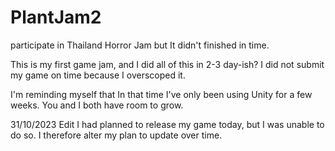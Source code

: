 # PlantJam2
participate in Thailand Horror Jam but It didn't finished in time.

This is my first game jam, and I did all of this in 2-3 day-ish? I did not submit my game on time because I overscoped it.

I'm reminding myself that In that time I've only been using Unity for a few weeks. You and I both have room to grow.

31/10/2023 Edit I had planned to release my game today, but I was unable to do so. I therefore alter my plan to update over time.

